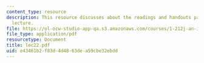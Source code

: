 ```yaml
---
content_type: resource
description: This resource discusses about the readings and handouts provided suring
  lecture.
file: https://ol-ocw-studio-app-qa.s3.amazonaws.com/courses/1-212j-an-introduction-to-intelligent-transportation-systems-spring-2005/e43461b2f83d4d4863dea59cbe32ebdd_lec22.pdf
file_type: application/pdf
resourcetype: Document
title: lec22.pdf
uid: e43461b2-f83d-4d48-63de-a59cbe32ebdd
---
```

